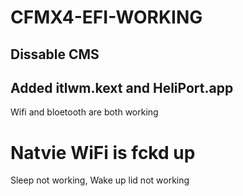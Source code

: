 # CFMX4-EFI-WORKING

## Dissable CMS 
## Added itlwm.kext and HeliPort.app
Wifi and bloetooth are both working

# Natvie WiFi is fckd up
Sleep not working, Wake up lid not working 
